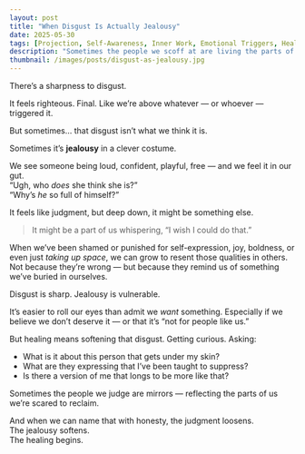 ```yaml
---
layout: post
title: "When Disgust Is Actually Jealousy"
date: 2025-05-30
tags: [Projection, Self-Awareness, Inner Work, Emotional Triggers, Healing]
description: "Sometimes the people we scoff at are living the parts of us we’ve disowned — and what looks like judgment may really be longing in disguise."
thumbnail: /images/posts/disgust-as-jealousy.jpg
---
```


There’s a sharpness to disgust.

It feels righteous. Final. Like we’re above whatever — or whoever — triggered it.

But sometimes… that disgust isn’t what we think it is.

Sometimes it’s **jealousy** in a clever costume.

We see someone being loud, confident, playful, free — and we feel it in our gut.  
“Ugh, who *does* she think she is?”  
“Why’s *he* so full of himself?”  

It feels like judgment, but deep down, it might be something else.

> It might be a part of us whispering, “I wish I could do that.”

When we’ve been shamed or punished for self-expression, joy, boldness, or even just *taking up space*, we can grow to resent those qualities in others. Not because they’re wrong — but because they remind us of something we’ve buried in ourselves.

Disgust is sharp. Jealousy is vulnerable.

It’s easier to roll our eyes than admit we *want* something. Especially if we believe we don’t deserve it — or that it’s “not for people like us.”

But healing means softening that disgust. Getting curious. Asking:

- What is it about this person that gets under my skin?  
- What are they expressing that I’ve been taught to suppress?  
- Is there a version of me that longs to be more like that?

Sometimes the people we judge are mirrors — reflecting the parts of us we’re scared to reclaim.

And when we can name that with honesty, the judgment loosens.  
The jealousy softens.  
The healing begins.
